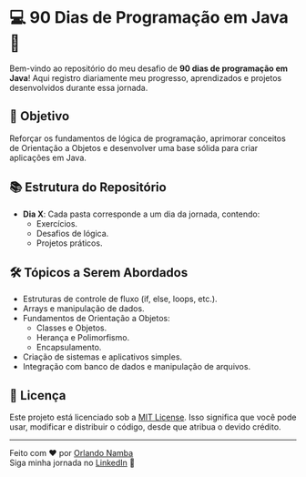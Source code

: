 # 💻 **90 Dias de Programação em Java** 🚀  

Bem-vindo ao repositório do meu desafio de **90 dias de programação em Java**! Aqui registro diariamente meu progresso, aprendizados e projetos desenvolvidos durante essa jornada.  

## 📌 Objetivo  
Reforçar os fundamentos de lógica de programação, aprimorar conceitos de Orientação a Objetos e desenvolver uma base sólida para criar aplicações em Java.  

## 📚 Estrutura do Repositório  
- **Dia X**: Cada pasta corresponde a um dia da jornada, contendo:  
  - Exercícios.  
  - Desafios de lógica.  
  - Projetos práticos.  

## 🛠️ Tópicos a Serem Abordados  
- Estruturas de controle de fluxo (if, else, loops, etc.).  
- Arrays e manipulação de dados.  
- Fundamentos de Orientação a Objetos:  
  - Classes e Objetos.  
  - Herança e Polimorfismo.  
  - Encapsulamento.  
- Criação de sistemas e aplicativos simples.  
- Integração com banco de dados e manipulação de arquivos.  

## 📝 Licença  
Este projeto está licenciado sob a [MIT License](LICENSE). Isso significa que você pode usar, modificar e distribuir o código, desde que atribua o devido crédito.

---

Feito com ❤️ por [Orlando Namba](https://github.com/OrlandoNamba)  
Siga minha jornada no [LinkedIn](https://www.linkedin.com/in/orlandonamba/) 🚀
